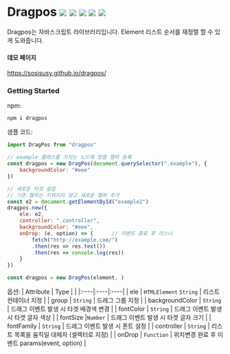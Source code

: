 # Dragpos ![](https://img.shields.io/npm/l/dragpos) ![](https://img.shields.io/npm/v/dragpos) ![](https://img.shields.io/github/package-json/v/sosisusy/dragpos) ![](https://img.shields.io/bundlephobia/min/dragpos) ![](https://img.shields.io/npm/dm/dragpos)

Dragpos는 자바스크립트 라이브러리입니다.
Element 리스트 순서를 재정렬 할 수 있게 도와줍니다.


#### 데모 페이지
<https://sosisusy.github.io/dragpos/>

### Getting Started
npm:
```
npm i dragpos
```


샘플 코드:

```javascript
import DragPos from "dragpos"

// example 클래스를 가지는 노드에 정렬 헬퍼 등록
const dragpos = new DragPos(document.querySelector(".example"), {
    backgroundColor: "#eee"
})

// 새로운 타겟 설정
// 기존 헬퍼는 지워지지 않고 새로운 헬퍼 추가
const e2 = document.getElementById("example2")
dragpos.new({
    ele: e2,
    controller: ".controller",
    backgroundColor: "#eee",
    onDrop: (e, option) => {      // 이벤트 종료 후 리스너
        fetch("http://example.com/")
        .then(res => res.text())
        .then(res => console.log(res))
    }
})

const dragpos = new DragPos(element, )
```

옵션:
| Attribute | Type |     |
|:----|:----|:----|
| ele | `HTMLElement` `String` | 리스트 컨테이너 지정 |
| group | `String` | 드래그 그룹 지정 |
| backgroundColor | `String` | 드래그 이벤트 발생 시 타겟 배경색 변경 |
| fontColor | `String` | 드래그 이벤트 발생 시 타겟 글자 색상 |
| fontSize |`Number` | 드래그 이벤트 발생 시 타겟 글자 크기 |
| fontFamily | `String` | 드래그 이벤트 발생 시 폰트 설정 |
| controller | `String` | 리스트 목록을 움직일 대체자 (셀렉터로 지정) |
| onDrop | `Function` | 위치변경 완료 후 이벤트  params(event, option) |
